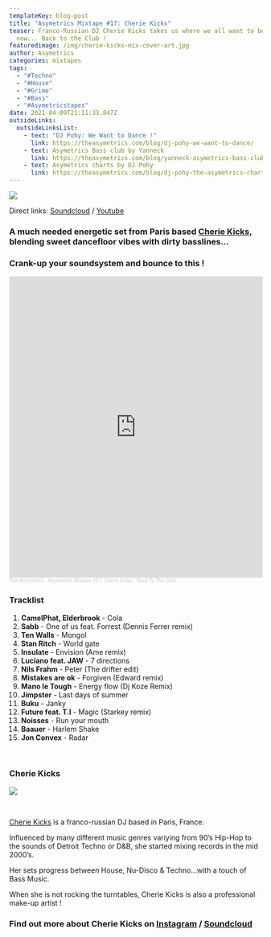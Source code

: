 ```yaml
---
templateKey: blog-post
title: "Asymetrics Mixtape #17: Cherie Kicks"
teaser: Franco-Russian DJ Cherie Kicks takes us where we all want to be right
  now... Back to the Club !
featuredimage: /img/cherie-kicks-mix-cover-art.jpg
author: Asymetrics
categories: mixtapes
tags:
  - "#Techno"
  - "#House"
  - "#Grime"
  - "#Bass"
  - "#Asymetricstapes"
date: 2021-04-09T21:11:33.847Z
outsideLinks:
  outsideLinksList:
    - text: "DJ Pohy: We Want to Dance !"
      link: https://theasymetrics.com/blog/dj-pohy-we-want-to-dance/
    - text: Asymetrics Bass club by Yanneck
      link: https://theasymetrics.com/blog/yanneck-asymetrics-bass-club/
    - text: Asymetrics charts by DJ Pohy
      link: https://theasymetrics.com/blog/dj-pohy-the-asymetrics-charts-january-2021-1/
---
```

![](/img/theasymetrics_cherie_kicks_main.jpg)

Direct links: [Soundcloud](https://soundcloud.com/the-asymetrics/asymetrics-mixtape-17-cherie-kicks-back-to-the-club) / [Youtube](https://www.youtube.com/watch?v=JYiSpu6Meys)

### A much needed energetic set from Paris based **[Cherie Kicks](https://soundcloud.com/cherie-kicks)**, blending sweet dancefloor vibes with dirty basslines...

### Crank-up your soundsystem and bounce to this !

<iframe width="100%" height="600" scrolling="no" frameborder="no" allow="autoplay" src="https://w.soundcloud.com/player/?url=https%3A//api.soundcloud.com/tracks/1025905036&color=%23ff5500&auto_play=false&hide_related=false&show_comments=true&show_user=true&show_reposts=false&show_teaser=true&visual=true"></iframe><div style="font-size: 10px; color: #cccccc;line-break: anywhere;word-break: normal;overflow: hidden;white-space: nowrap;text-overflow: ellipsis; font-family: Interstate,Lucida Grande,Lucida Sans Unicode,Lucida Sans,Garuda,Verdana,Tahoma,sans-serif;font-weight: 100;"><a href="https://soundcloud.com/the-asymetrics" title="The Asymetrics" target="_blank" style="color: #cccccc; text-decoration: none;">The Asymetrics</a> · <a href="https://soundcloud.com/the-asymetrics/asymetrics-mixtape-17-cherie-kicks-back-to-the-club" title="Asymetrics Mixtape #17: Chérie Kicks - Back To The Club" target="_blank" style="color: #cccccc; text-decoration: none;">Asymetrics Mixtape #17: Chérie Kicks - Back To The Club</a></div>

### Tracklist

1. **CamelPhat, Elderbrook** - Cola
2. **Sabb** - One of us feat. Forrest (Dennis Ferrer remix)
3. **Ten Walls** - Mongol
4. **Stan Ritch** - World gate
5. **Insulate** - Envision (Ame remix)
6. **Luciano feat. JAW** - 7 directions
7. **Nils Frahm** - Peter (The drifter edit)
8. **Mistakes are ok** - Forgiven (Edward remix)
9. **Mano le Tough** - Energy flow (Dj Koze Remix)
10. **Jimpster** - Last days of summer
11. **Buku** - Janky
12. **Future feat. T.I** - Magic (Starkey remix)
13. **Noisses** - Run your mouth
14. **Baauer** - Harlem Shake
15. **Jon Convex** - Radar

<br>

### Cherie Kicks

![](/img/theasymetrics_cherie_kicks_2.jpg)

<br>

[Cherie Kicks](https://www.instagram.com/cheriekicks) is a franco-russian DJ based in Paris, France.

Influenced by many different music genres variying from 90’s Hip-Hop to the sounds of Detroit Techno or D&B, she started mixing records in the mid 2000’s.

Her sets progress between House, Nu-Disco & Techno…with a touch of Bass Music.

When she is not rocking the turntables, Cherie Kicks is also a professional make-up artist !

### Find out more about Cherie Kicks on [Instagram](https://www.instagram.com/cheriekicks) / [Soundcloud](https://soundcloud.com/cherie-kicks)